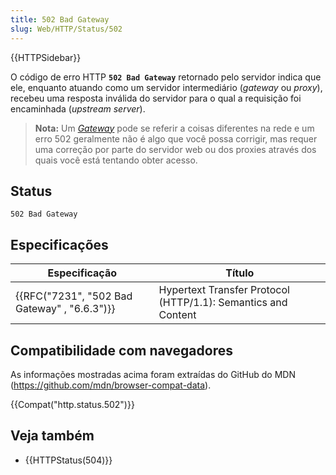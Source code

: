 ```yaml
---
title: 502 Bad Gateway
slug: Web/HTTP/Status/502
---
```


{{HTTPSidebar}}

O código de erro HTTP **`502 Bad Gateway`** retornado pelo servidor indica que ele, enquanto atuando como um servidor intermediário (_gateway_ ou _proxy_), recebeu uma resposta inválida do servidor para o qual a requisição foi encaminhada (_upstream server_).

> **Nota:** Um _[Gateway](https://pt.wikipedia.org/wiki/Gateway)_ pode se referir a coisas diferentes na rede e um erro 502 geralmente não é algo que você possa corrigir, mas requer uma correção por parte do servidor web ou dos proxies através dos quais você está tentando obter acesso.

## Status

```
502 Bad Gateway
```

## Especificações

| Especificação                                | Título                                                        |
| -------------------------------------------- | ------------------------------------------------------------- |
| {{RFC("7231", "502 Bad Gateway" , "6.6.3")}} | Hypertext Transfer Protocol (HTTP/1.1): Semantics and Content |

## Compatibilidade com navegadores

As informações mostradas acima foram extraídas do GitHub do MDN (<https://github.com/mdn/browser-compat-data>).

{{Compat("http.status.502")}}

## Veja também

- {{HTTPStatus(504)}}
